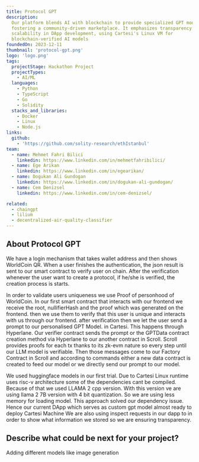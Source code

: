 ```yaml
---
title: Protocol GPT
description:
  Our platform blends AI with blockchain to provide specialized GPT models,
  fostering a community-driven marketplace. It emphasizes transparency and
  scalability in DApp development, using Cartesi's Linux VM for
  blockchain-verified AI models
foundedOn: 2023-12-11
thumbnail: 'protocol-gpt.png'
logo: 'logo.png'
tags:
  projectStage: Hackathon Project
  projectTypes:
    - AI/ML
  languages:
    - Python
    - TypeScript
    - Go
    - Solidity
  stacks_and_libraries:
    - Docker
    - Linux
    - Node.js
links:
  github:
    - 'https://github.com/solity-research/ethIstanbul'
team:
  - name: Mehmet Fahri Bilici
    linkedin: https://www.linkedin.com/in/mehmetfahribilici/
  - name: Ege Arikan
    linkedin: https://www.linkedin.com/in/egearikan/
  - name: Dogukan Ali Gundogan
    linkedin: https://www.linkedin.com/in/dogukan-ali-gundogan/
  - name: Cem Denizsel
    linkedin: https://www.linkedin.com/in/cem-denizsel/

related:
  - chaingpt
  - lilium
  - decentralized-air-quality-classifier
---
```


## About Protocol GPT

We have a login mechanism that takes wallet address and then shows WorldCoin QR.
When a user finishes the authentication, the json result is sent to our smart
contract to verify user on chain. After the verification whenever the user want
to create a protocol, if he/she is verified, the creation process is starts.

In order to validate users uniqueness we use Proof of personhood of WorldCoin.
In our first smart contract that interacts with our frontend we receive the
root, nullifierHash and the proof which was generated on the frontend. then we
use them to verify that this user is unique and interacts with us through our
frontend. after verification then we let the user send a prompt to our
personalised GPT Model. in Cartesi. This happens through Hyperlane. Our verifier
contract sends the prompt or the GPTData contract creation method via Hyperlane
to our another contract in Scroll. Scroll provides proofs for each tx thanks to
its zk-evm nature so every step until our LLM model is verifiable. Then those
messages come to our Factory Contract in Scroll and according to commands either
a new data contract is created to feed our model or we directly send our prompt
to our model.

We used huggingface models in our first trial. Due to Cartesi Linux runtime uses
risc-v architecture some of the dependencies cant be compiled. Because of that
we used LLAMA 2 cpp version. With this version ve are using llama 2 7B version
with 4 bit quantization. So we are using less memory for loading model. This
approach solved our dependency issue. Hence our current DApp which serves as
custom gpt model almost ready to deploy Cartesi Machine We are also using
inspect requests in our dapp to in order to show what information we stored so
we are ensuring transparency.

## Describe what could be next for your project?

Adding different models like image generation

